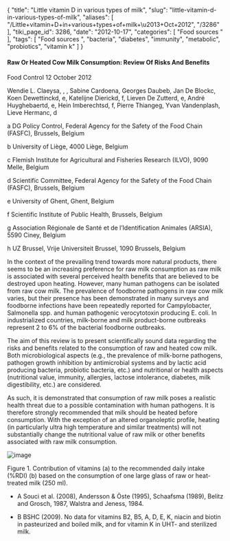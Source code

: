 {
    "title": "Little vitamin D in various types of milk",
    "slug": "little-vitamin-d-in-various-types-of-milk",
    "aliases": [
        "/Little+vitamin+D+in+various+types+of+milk+\u2013+Oct+2012",
        "/3286"
    ],
    "tiki_page_id": 3286,
    "date": "2012-10-17",
    "categories": [
        "Food sources "
    ],
    "tags": [
        "Food sources ",
        "bacteria",
        "diabetes",
        "immunity",
        "metabolic",
        "probiotics",
        "vitamin k"
    ]
}


#### Raw Or Heated Cow Milk Consumption: Review Of Risks And Benefits

Food Control 12 October 2012 

Wendie L. Claeysa, , , Sabine Cardoena, Georges Daubeb, Jan De Blockc, Koen Dewettinckd, e, Katelijne Dierickd, f, Lieven De Zutterd, e, André Huyghebaertd, e, Hein Imberechtsd, f, Pierre Thiangeg, Yvan Vandenplash, Lieve Hermanc, d

a DG Policy Control, Federal Agency for the Safety of the Food Chain (FASFC), Brussels, Belgium

b University of Liège, 4000 Liège, Belgium

c Flemish Institute for Agricultural and Fisheries Research (ILVO), 9090 Melle, Belgium

d Scientific Committee, Federal Agency for the Safety of the Food Chain (FASFC), Brussels, Belgium

e University of Ghent, Ghent, Belgium

f Scientific Institute of Public Health, Brussels, Belgium

g Association Régionale de Santé et de l’Identification Animales (ARSIA), 5590 Ciney, Belgium

h UZ Brussel, Vrije Universiteit Brussel, 1090 Brussels, Belgium

In the context of the prevailing trend towards more natural products, there seems to be an increasing preference for raw milk consumption as raw milk is associated with several perceived health benefits that are believed to be destroyed upon heating. However, many human pathogens can be isolated from raw cow milk. The prevalence of foodborne pathogens in raw cow milk varies, but their presence has been demonstrated in many surveys and foodborne infections have been repeatedly reported for Campylobacter, Salmonella spp. and human pathogenic verocytotoxin producing E. coli. In industrialized countries, milk-borne and milk product-borne outbreaks represent 2 to 6% of the bacterial foodborne outbreaks.

The aim of this review is to present scientifically sound data regarding the risks and benefits related to the consumption of raw and heated cow milk. Both microbiological aspects (e.g., the prevalence of milk-borne pathogens, pathogen growth inhibition by antimicrobial systems and by lactic acid producing bacteria, probiotic bacteria, etc.) and nutritional or health aspects (nutritional value, immunity, allergies, lactose intolerance, diabetes, milk digestibility, etc.) are considered.

As such, it is demonstrated that consumption of raw milk poses a realistic health threat due to a possible contamination with human pathogens. It is therefore strongly recommended that milk should be heated before consumption. With the exception of an altered organoleptic profile, heating (in particularly ultra high temperature and similar treatments) will not substantially change the nutritional value of raw milk or other benefits associated with raw milk consumption.

<img src="https://d378j1rmrlek7x.cloudfront.net/attachments/jpeg/vitamins-in-different-types-of-milk.jpg" alt="image">

Figure 1. Contribution of vitamins (a) to the recommended daily intake (%RDI) (b) based on the consumption of one large glass of raw or heat-treated milk (250 ml).

* A Souci et al. (2008), Andersson & Öste (1995), Schaafsma (1989), Belitz and Grosch, 1987, Walstra and Jeness, 1984. 

* B BSHC (2009). No data for vitamins B2, B5, A, D, E, K, niacin and biotin in pasteurized and boiled milk, and for vitamin K in UHT- and sterilized milk.